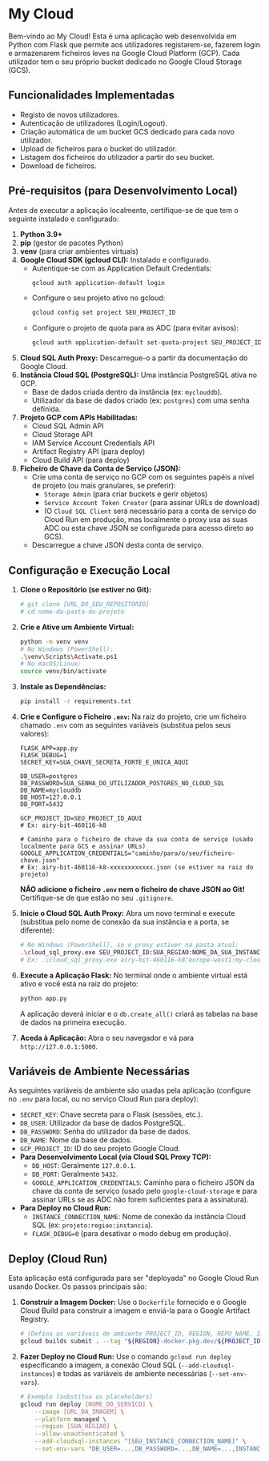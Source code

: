 # My Cloud

Bem-vindo ao My Cloud! Esta é uma aplicação web desenvolvida em Python com Flask que permite aos utilizadores registarem-se, fazerem login e armazenarem ficheiros leves na Google Cloud Platform (GCP). Cada utilizador tem o seu próprio bucket dedicado no Google Cloud Storage (GCS).

## Funcionalidades Implementadas

* Registo de novos utilizadores.
* Autenticação de utilizadores (Login/Logout).
* Criação automática de um bucket GCS dedicado para cada novo utilizador.
* Upload de ficheiros para o bucket do utilizador.
* Listagem dos ficheiros do utilizador a partir do seu bucket.
* Download de ficheiros.

## Pré-requisitos (para Desenvolvimento Local)

Antes de executar a aplicação localmente, certifique-se de que tem o seguinte instalado e configurado:

1.  **Python 3.9+**
2.  **pip** (gestor de pacotes Python)
3.  **venv** (para criar ambientes virtuais)
4.  **Google Cloud SDK (gcloud CLI):** Instalado e configurado.
    * Autentique-se com as Application Default Credentials:
        ```bash
        gcloud auth application-default login
        ```
    * Configure o seu projeto ativo no gcloud:
        ```bash
        gcloud config set project SEU_PROJECT_ID
        ```
    * Configure o projeto de quota para as ADC (para evitar avisos):
        ```bash
        gcloud auth application-default set-quota-project SEU_PROJECT_ID
        ```
5.  **Cloud SQL Auth Proxy:** Descarregue-o a partir da documentação do Google Cloud.
6.  **Instância Cloud SQL (PostgreSQL):** Uma instância PostgreSQL ativa no GCP.
    * Base de dados criada dentro da instância (ex: `myclouddb`).
    * Utilizador da base de dados criado (ex: `postgres`) com uma senha definida.
7.  **Projeto GCP com APIs Habilitadas:**
    * Cloud SQL Admin API
    * Cloud Storage API
    * IAM Service Account Credentials API
    * Artifact Registry API (para deploy)
    * Cloud Build API (para deploy)
8.  **Ficheiro de Chave da Conta de Serviço (JSON):**
    * Crie uma conta de serviço no GCP com os seguintes papéis a nível de projeto (ou mais granulares, se preferir):
        * `Storage Admin` (para criar buckets e gerir objetos)
        * `Service Account Token Creator` (para assinar URLs de download)
        * (O `Cloud SQL Client` será necessário para a conta de serviço do Cloud Run em produção, mas localmente o proxy usa as suas ADC ou esta chave JSON se configurada para acesso direto ao GCS).
    * Descarregue a chave JSON desta conta de serviço.

## Configuração e Execução Local

1.  **Clone o Repositório (se estiver no Git):**
    ```bash
    # git clone [URL_DO_SEU_REPOSITORIO]
    # cd nome-da-pasta-do-projeto
    ```

2.  **Crie e Ative um Ambiente Virtual:**
    ```bash
    python -m venv venv
    # No Windows (PowerShell):
    .\venv\Scripts\Activate.ps1
    # No macOS/Linux:
    source venv/bin/activate
    ```

3.  **Instale as Dependências:**
    ```bash
    pip install -r requirements.txt
    ```

4.  **Crie e Configure o Ficheiro `.env`:**
    Na raiz do projeto, crie um ficheiro chamado `.env` com as seguintes variáveis (substitua pelos seus valores):
    ```dotenv
    FLASK_APP=app.py
    FLASK_DEBUG=1
    SECRET_KEY=SUA_CHAVE_SECRETA_FORTE_E_UNICA_AQUI

    DB_USER=postgres
    DB_PASSWORD=SUA_SENHA_DO_UTILIZADOR_POSTGRES_NO_CLOUD_SQL
    DB_NAME=myclouddb
    DB_HOST=127.0.0.1
    DB_PORT=5432

    GCP_PROJECT_ID=SEU_PROJECT_ID_AQUI 
    # Ex: airy-bit-460116-k8

    # Caminho para o ficheiro de chave da sua conta de serviço (usado localmente para GCS e assinar URLs)
    GOOGLE_APPLICATION_CREDENTIALS="caminho/para/o/seu/ficheiro-chave.json"
    # Ex: airy-bit-460116-k8-xxxxxxxxxxxx.json (se estiver na raiz do projeto)
    ```
    **NÃO adicione o ficheiro `.env` nem o ficheiro de chave JSON ao Git!** Certifique-se de que estão no seu `.gitignore`.

5.  **Inicie o Cloud SQL Auth Proxy:**
    Abra um novo terminal e execute (substitua pelo nome de conexão da sua instância e a porta, se diferente):
    ```bash
    # No Windows (PowerShell), se o proxy estiver na pasta atual:
    .\cloud_sql_proxy.exe SEU_PROJECT_ID:SUA_REGIAO:NOME_DA_SUA_INSTANCIA_SQL --port 5432
    # Ex: .\cloud_sql_proxy.exe airy-bit-460116-k8:europe-west1:my-cloud-instance-db --port 5432
    ```

6.  **Execute a Aplicação Flask:**
    No terminal onde o ambiente virtual está ativo e você está na raiz do projeto:
    ```bash
    python app.py
    ```
    A aplicação deverá iniciar e o `db.create_all()` criará as tabelas na base de dados na primeira execução.

7.  **Aceda à Aplicação:**
    Abra o seu navegador e vá para `http://127.0.0.1:5000`.

## Variáveis de Ambiente Necessárias

As seguintes variáveis de ambiente são usadas pela aplicação (configure no `.env` para local, ou no serviço Cloud Run para deploy):

* `SECRET_KEY`: Chave secreta para o Flask (sessões, etc.).
* `DB_USER`: Utilizador da base de dados PostgreSQL.
* `DB_PASSWORD`: Senha do utilizador da base de dados.
* `DB_NAME`: Nome da base de dados.
* `GCP_PROJECT_ID`: ID do seu projeto Google Cloud.
* **Para Desenvolvimento Local (via Cloud SQL Proxy TCP):**
    * `DB_HOST`: Geralmente `127.0.0.1`.
    * `DB_PORT`: Geralmente `5432`.
    * `GOOGLE_APPLICATION_CREDENTIALS`: Caminho para o ficheiro JSON da chave da conta de serviço (usado pelo `google-cloud-storage` e para assinar URLs se as ADC não forem suficientes para a assinatura).
* **Para Deploy no Cloud Run:**
    * `INSTANCE_CONNECTION_NAME`: Nome de conexão da instância Cloud SQL (ex: `projeto:regiao:instancia`).
    * `FLASK_DEBUG=0` (para desativar o modo debug em produção).

## Deploy (Cloud Run)

Esta aplicação está configurada para ser "deployada" no Google Cloud Run usando Docker. Os passos principais são:

1.  **Construir a Imagem Docker:**
    Use o `Dockerfile` fornecido e o Google Cloud Build para construir a imagem e enviá-la para o Google Artifact Registry.
    ```bash
    # (Defina as variáveis de ambiente PROJECT_ID, REGION, REPO_NAME, IMAGE_NAME, IMAGE_TAG antes)
    gcloud builds submit . --tag "${REGION}-docker.pkg.dev/${PROJECT_ID}/${REPO_NAME}/${IMAGE_NAME}:${IMAGE_TAG}"
    ```
2.  **Fazer Deploy no Cloud Run:**
    Use o comando `gcloud run deploy` especificando a imagem, a conexão Cloud SQL (`--add-cloudsql-instances`) e todas as variáveis de ambiente necessárias (`--set-env-vars`).
    ```bash
    # Exemplo (substitua os placeholders)
    gcloud run deploy [NOME_DO_SERVICO] \
        --image [URL_DA_IMAGEM] \
        --platform managed \
        --region [SUA_REGIAO] \
        --allow-unauthenticated \
        --add-cloudsql-instances "[SEU_INSTANCE_CONNECTION_NAME]" \
        --set-env-vars "DB_USER=...,DB_PASSWORD=...,DB_NAME=...,INSTANCE_CONNECTION_NAME=...,SECRET_KEY=...,GCP_PROJECT_ID=...,FLASK_DEBUG=0"
    ```